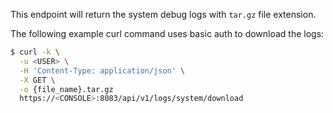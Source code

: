 This endpoint will return the system debug logs with `tar.gz` file extension.


The following example curl command uses basic auth to download the logs:

```bash
$ curl -k \
  -u <USER> \
  -H 'Content-Type: application/json' \
  -X GET \
  -o {file_name}.tar.gz
  https://<CONSOLE>:8083/api/v1/logs/system/download
```
